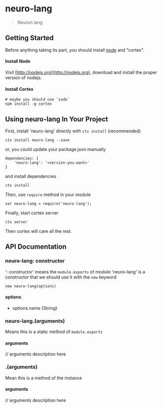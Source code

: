 # neuro-lang

> Neuron lang

## Getting Started
Before anything taking its part, you should install [node](http://nodejs.org) and "cortex".

#### Install Node

Visit [http://nodejs.org](http://nodejs.org), download and install the proper version of nodejs.

#### Install Cortex

    # maybe you should use `sudo`
    npm install -g cortex

## Using neuro-lang In Your Project

First, install 'neuro-lang' directly with `ctx install` (recommended)
	
	ctx install neuro-lang --save
	
or, you could update your package.json manually
    
    dependencies: {
        'neuro-lang': '<version-you-want>'
    }
    
and install dependencies
	
	ctx install
    
Then, use `require` method in your module
    
    var neuro-lang = require('neuro-lang');
    
Finally, start cortex server
    
    ctx server
    
Then cortex will care all the rest.


## API Documentation

### neuro-lang: constructor
': constructor' means the `module.exports` of module 'neuro-lang' is a constructor that we should use it with the `new` keyword

	new neuro-lang(options)
	
#### options
- options.name {String}



### neuro-lang.<method-name>(arguments)
Means this is a static method of `module.exports`

#### arguments
// arguments description here

### .<method-name>(arguments)
Mean this is a method of the instance

#### arguments
// arguments description here